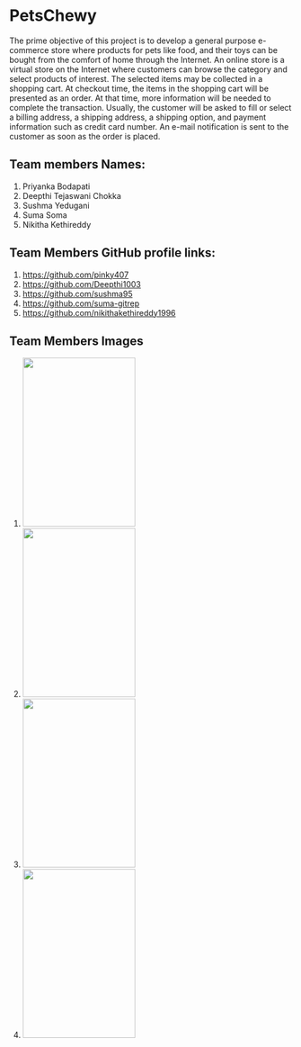 # PetsChewy
The prime objective of this project is to develop a general purpose e-commerce store where products for pets like food, and their toys can be bought from the comfort of home through the Internet. An online store is a virtual store on the Internet where customers can browse the category and select products of interest. The selected items may be collected in a shopping cart. At checkout time, the items in the shopping cart will be presented as an order. At that time, more information will be needed to complete the transaction. Usually, the customer will be asked to fill or select a billing address, a shipping address, a shipping option, and payment information such as credit card number. An e-mail notification is sent to the customer as soon as the order is placed.

## Team members Names:
1. Priyanka Bodapati                                                                                           
1. Deepthi Tejaswani Chokka
1. Sushma Yedugani
1. Suma Soma
1. Nikitha Kethireddy

## Team Members GitHub profile links:
1. https://github.com/pinky407
1. https://github.com/Deepthi1003
1. https://github.com/sushma95
1. https://github.com/suma-gitrep
1. https://github.com/nikithakethireddy1996

## Team Members Images
1. <img src="https://github.com/suma-gitrep/petschewy/blob/master/Selfie.jpg" width="200" height="300"/> 
1. <img src="https://github.com/suma-gitrep/petschewy/blob/master/sushma.jpeg" width="200" height="300"/>
1. <img src="https://github.com/suma-gitrep/petschewy/blob/master/suma.jpeg" width="200" height="300"/>
1. <img src="https://github.com/suma-gitrep/petschewy/blob/master/Nikitha.jpg" width="200" height="300"/>




 
